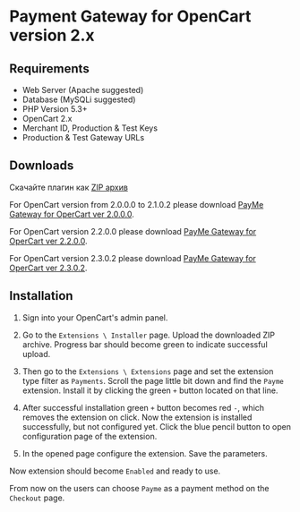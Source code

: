# Payment Gateway for OpenCart version 2.x

## Requirements

- Web Server (Apache suggested)
- Database (MySQLi suggested)
- PHP Version 5.3+
- OpenCart 2.x
- Merchant ID, Production & Test Keys
- Production & Test Gateway URLs

## Downloads

Скачайте плагин как [ZIP архив](https://github.com/PaycomUZ/PayMe-Gateway-for-OperCart-ver-2.x/releases)

For OpenCart version from 2.0.0.0 to 2.1.0.2 please download [PayMe Gateway for OperCart ver 2.0.0.0](PayMe%20Gateway%20for%20OperCart%20ver%202.0.0.0/PayMe_Gateway_for_OperCart_ver_2.0.0.0.ocmod.zip). 

For OpenCart version 2.2.0.0 please                 download [PayMe Gateway for OperCart ver 2.2.0.0](PayMe%20Gateway%20for%20OperCart%20ver%202.2.0.0/PayMe_Gateway_for_OperCart_ver_2.2.0.0.ocmod.zip). 

For OpenCart version 2.3.0.2 please                 download [PayMe Gateway for OperCart ver 2.3.0.2](PayMe%20Gateway%20for%20OperCart%20ver%202.3.0.2/PayMe_Gateway_for_OperCart_ver_2.3.0.2.ocmod.zip).


## Installation

1) Sign into your OpenCart's admin panel.

2) Go to the `Extensions \ Installer` page. Upload the downloaded ZIP archive. Progress bar should become green to indicate successful upload.

3) Then go to the `Extensions \ Extensions` page and set the extension type filter as `Payments`. Scroll the page little bit down and find the `Payme` extension. Install it by clicking the green `+` button located on that line.

4) After successful installation green `+` button becomes red `-`, which removes the extension on click. Now the extension is installed successfully, but not configured yet. Click the blue pencil button to open configuration page of the extension.

5) In the opened page configure the extension. Save the parameters.
 
Now extension should become `Enabled` and ready to use.

From now on the users can choose `Payme` as a payment method on the `Checkout` page.
